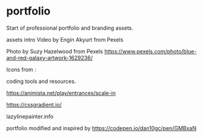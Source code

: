 # portfolio
Start of professional portfolio and branding assets. 

assets
intro
Video by Engin Akyurt from Pexels

Photo by Suzy Hazelwood from Pexels
https://www.pexels.com/photo/blue-and-red-galaxy-artwork-1629236/

Icons from : 





coding tools and resources.

https://animista.net/play/entrances/scale-in

https://cssgradient.io/

lazylinepainter.info

portfolio modified and inspired by 
https://codepen.io/dan10gc/pen/GMBxaN




